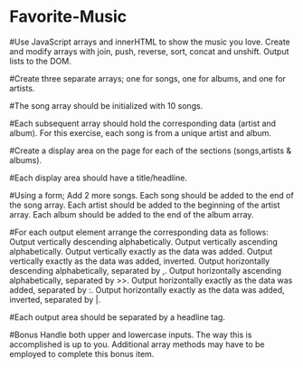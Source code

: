 # Favorite-Music

#Use JavaScript arrays and innerHTML to show the music you love.
    Create and modify arrays with join, push, reverse, sort, concat and unshift.
    Output lists to the DOM.

#Create three separate arrays; one for songs, one for albums, and one for artists.

#The song array should be initialized with 10 songs.

#Each subsequent array should hold the corresponding data (artist and album).
    For this exercise, each song is from a unique artist and album.

#Create a display area on the page for each of the sections (songs,artists & albums).

#Each display area should have a title/headline.

#Using a form; Add 2 more songs.
    Each song should be added to the end of the song array.
    Each artist should be added to the beginning of the artist array.
    Each album should be added to the end of the album array.

#For each output element arrange the corresponding data as follows:
    Output vertically descending alphabetically.
    Output vertically ascending alphabetically.
    Output vertically exactly as the data was added.
    Output vertically exactly as the data was added, inverted.
    Output horizontally descending alphabetically, separated by ,.
    Output horizontally ascending alphabetically, separated by >>.
    Output horizontally exactly as the data was added, separated by :.
    Output horizontally exactly as the data was added, inverted, separated by |.

#Each output area should be separated by a headline tag.

#Bonus
    Handle both upper and lowercase inputs. The way this is accomplished is up to you. Additional array methods may have to be employed to complete this bonus item.
